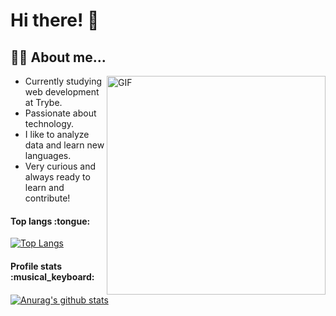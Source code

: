 # Hi there! 👋

## :woman_technologist: About me... 
<img align="right" height="350" width="350" alt="GIF" src="https://octocat-generator-assets.githubusercontent.com/my-octocat-1615588100394.png" width="400px"/>

- Currently studying web development at Trybe.
- Passionate about technology.
- I like to analyze data and learn new languages.
- Very curious and always ready to learn and contribute!


<h4>Top langs :tongue:</h4>

[![Top Langs](https://github-readme-stats.vercel.app/api/top-langs/?username=Lenakirara&layout=compact&theme=tokyonight)](https://github.com/anuraghazra/github-readme-stats)

<h4>Profile stats :musical_keyboard:</h4>

[![Anurag's github stats](https://github-readme-stats.vercel.app/api?username=Lenakirara&show_icons=true&&theme=synthwave)](https://github.com/anuraghazra/github-readme-stats)
